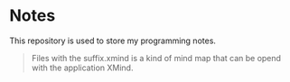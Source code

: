 # Notes
This repository is used to store my programming notes.
>Files with the suffix.xmind is a kind of mind map that can be opend with the application XMind.
